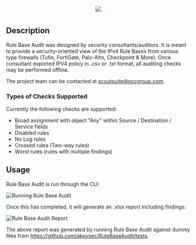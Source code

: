 <p align="center">
  <img src="https://user-images.githubusercontent.com/48283299/135755639-55ced1a4-add1-491c-b883-d2a5f5b88517.png"/>
</p>

#

## Description

Rule Base Audit was designed by security consultants/auditors. It is meant to provide a security-oriented view of the IPv4 Rule Bases from various type firewalls (Tufin, FortiGate, Palo-Alto, Checkpoint & More). Once consultant exported IPV4 policy in .csv or .txt format, all auditing checks may be performed offline.

The project team can be contacted at <scoutsuite@nccgroup.com>.

### Types of Checks Supported

Currently the following checks are supported:

- Broad assignment with object "Any" within Source / Destination / Service fields
- Disabled rules
- No Log rules
- Crossed rules (Two-way rules)
- Worst rules (rules with multiple findings)

## Usage

Rule Base Audit is run through the CLI:

![Running Rule Base Audit](https://user-images.githubusercontent.com/להשלים.gif)

Once this has completed, it will generate an .xlsx report including findings:

![Rule Base Audit Report](https://user-images.githubusercontent.com/להשלים.gif)

The above report was generated by running Rule Base Audit against dummy files from https://github.com/akpysec/RuleBaseAudit/tests.


